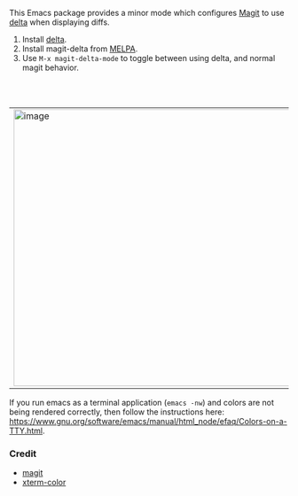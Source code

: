 This Emacs package provides a minor mode which configures [Magit](https://github.com/magit/magit) to use [delta](https://github.com/dandavison/delta) when displaying diffs.

1. Install [delta](https://github.com/dandavison/delta).
2. Install magit-delta from [MELPA](https://melpa.org/#/getting-started).
3. Use `M-x magit-delta-mode` to toggle between using delta, and normal magit behavior.

<br>
<br>
<table><tr><td>
  <img width=500px src="https://user-images.githubusercontent.com/52205/80056404-23745500-84f2-11ea-9ecd-832376faf2f1.png" alt="image" />
</td></tr></table>

If you run emacs as a terminal application (`emacs -nw`) and colors are not being rendered correctly, then follow the instructions here: https://www.gnu.org/software/emacs/manual/html_node/efaq/Colors-on-a-TTY.html.


### Credit
- [magit](https://github.com/magit/magit)
- [xterm-color](https://github.com/atomontage/xterm-color)
